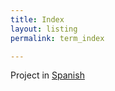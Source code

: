 ```yaml
---
title: Index
layout: listing
permalink: term_index

---
```

Project in <a href="https://lgsump.github.io/radio-venceremos-en-espanol/term_index">Spanish</a>
<br>
